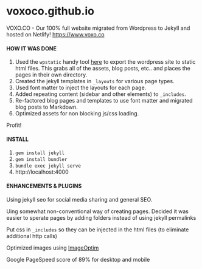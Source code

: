 # voxoco.github.io
VOXO.CO - Our 100% full website migrated from Wordpress to Jekyll and hosted on Netlify! https://www.voxo.co

#### HOW IT WAS DONE

1. Used the `wpstatic` handy tool [here](https://github.com/chnm/WP-Static/blob/master/wpstatic) to export the wordpress site to static html files. This grabs all of the assets, blog posts, etc.. and places the pages in their own directory.
2. Created the jekyll templates in `_layouts` for various page types.
3. Used font matter to inject the layouts for each page.
4. Added repeating content (sidebar and other elements) to `_includes`.
5. Re-factored blog pages and templates to use font matter and migrated blog posts to Markdown.
6. Optimized assets for non blocking js/css loading.

Profit!

#### INSTALL
1. `gem install jekyll`
2. `gem install bundler`
3. `bundle exec jekyll serve`
4. http://localhost:4000

#### ENHANCEMENTS & PLUGINS

Using jekyll seo for social media sharing and general SEO.

Uing somewhat non-conventional way of creating pages. Decided it was easier to sperate pages by adding folders instead of using jekyll permalinks

Put css in `_includes` so they can be injected in the html files (to eliminate additional http calls)

Optimized images using [ImageOptim](https://imageoptim.com/mac)

Google PageSpeed score of 89% for desktop and mobile
